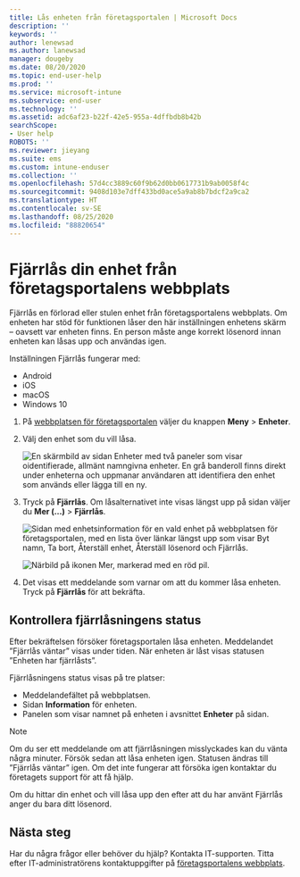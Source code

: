 ```yaml
---
title: Lås enheten från företagsportalen | Microsoft Docs
description: ''
keywords: ''
author: lenewsad
ms.author: lanewsad
manager: dougeby
ms.date: 08/20/2020
ms.topic: end-user-help
ms.prod: ''
ms.service: microsoft-intune
ms.subservice: end-user
ms.technology: ''
ms.assetid: adc6af23-b22f-42e5-955a-4dffbdb8b42b
searchScope:
- User help
ROBOTS: ''
ms.reviewer: jieyang
ms.suite: ems
ms.custom: intune-enduser
ms.collection: ''
ms.openlocfilehash: 57d4cc3889c60f9b62d0bb0617731b9ab0058f4c
ms.sourcegitcommit: 9408d103e7dff433bd0ace5a9ab8b7bdcf2a9ca2
ms.translationtype: HT
ms.contentlocale: sv-SE
ms.lasthandoff: 08/25/2020
ms.locfileid: "88820654"
---
```

# <a name="remotely-lock-your-device-from-the-company-portal-website"></a>Fjärrlås din enhet från företagsportalens webbplats

Fjärrlås en förlorad eller stulen enhet från företagsportalens webbplats. Om enheten har stöd för funktionen låser den här inställningen enhetens skärm – oavsett var enheten finns. En person måste ange korrekt lösenord innan enheten kan låsas upp och användas igen.   

Inställningen Fjärrlås fungerar med:

* Android
* iOS
* macOS
* Windows 10  

1. På [webbplatsen för företagsportalen](https://portal.manage.microsoft.com) väljer du knappen __Meny__ > __Enheter__.  

2. Välj den enhet som du vill låsa.  

    ![En skärmbild av sidan Enheter med två paneler som visar oidentifierade, allmänt namngivna enheter. En grå banderoll finns direkt under enheterna och uppmanar användaren att identifiera den enhet som används eller lägga till en ny.](./media/rename-reset-device-step2-1808.png) 

3. Tryck på **Fjärrlås**. Om låsalternativet inte visas längst upp på sidan väljer du **Mer (…)**  > **Fjärrlås**.  

   ![Sidan med enhetsinformation för en vald enhet på webbplatsen för företagsportalen, med en lista över länkar längst upp som visar Byt namn, Ta bort, Återställ enhet, Återställ lösenord och Fjärrlås. ](./media/rename-reset-device-1808.png) 

    ![Närbild på ikonen Mer, markerad med en röd pil.](./media/rename-reset-device-step3-more-1808.png)    

4. Det visas ett meddelande som varnar om att du kommer låsa enheten. Tryck på **Fjärrlås** för att bekräfta.

## <a name="check-the-status-of-remote-lock"></a>Kontrollera fjärrlåsningens status

Efter bekräftelsen försöker företagsportalen låsa enheten. Meddelandet ”Fjärrlås väntar” visas under tiden. När enheten är låst visas statusen ”Enheten har fjärrlåsts”.  

Fjärrlåsningens status visas på tre platser:

* Meddelandefältet på webbplatsen.
* Sidan **Information** för enheten.
* Panelen som visar namnet på enheten i avsnittet **Enheter** på sidan.  

> [!Note]
> Om du ser ett meddelande om att fjärrlåsningen misslyckades kan du vänta några minuter. Försök sedan att låsa enheten igen. Statusen ändras till ”Fjärrlås väntar” igen. Om det inte fungerar att försöka igen kontaktar du företagets support för att få hjälp.

Om du hittar din enhet och vill låsa upp den efter att du har använt Fjärrlås anger du bara ditt lösenord.  

## <a name="next-steps"></a>Nästa steg

Har du några frågor eller behöver du hjälp? Kontakta IT-supporten. Titta efter IT-administratörens kontaktuppgifter på [företagsportalens webbplats](https://go.microsoft.com/fwlink/?linkid=2010980).  
